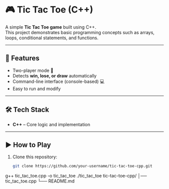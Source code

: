 # 🎮 Tic Tac Toe (C++)

A simple **Tic Tac Toe game** built using C++.  
This project demonstrates basic programming concepts such as arrays, loops, conditional statements, and functions.

---

## 🚀 Features
- Two-player mode 👥
- Detects **win, lose, or draw** automatically
- Command-line interface (console-based) 💻
- Easy to run and modify

---

## 🛠️ Tech Stack
- **C++** – Core logic and implementation

---

## ▶️ How to Play
1. Clone this repository:
   ```bash
   git clone https://github.com/your-username/tic-tac-toe-cpp.git
g++ tic_tac_toe.cpp -o tic_tac_toe
./tic_tac_toe
tic-tac-toe-cpp/
│── tic_tac_toe.cpp
└── README.md
